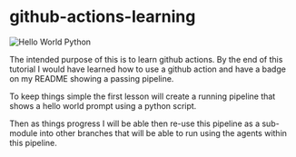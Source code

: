 # github-actions-learning

![Hello World Python](https://github.com/hawaii-in-paradise/github-actions-learning/actions/workflows/hello-world.yml/badge.svg?branch=main)

The intended purpose of this is to learn github actions.  By the end of this tutorial I would have learned how to use a github action and have a badge on my README showing a passing pipeline.

To keep things simple the first lesson will create a running pipeline that shows a hello world prompt using a python script.

Then as things progress I will be able then re-use this pipeline as a sub-module into other branches that will be able to run using the agents within this pipeline.
